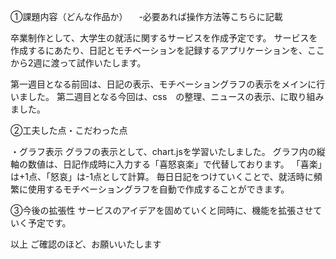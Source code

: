 ①課題内容（どんな作品か） 　-必要あれば操作方法等こちらに記載

卒業制作として、大学生の就活に関するサービスを作成予定です。 サービスを作成するにあたり、日記とモチベーションを記録するアプリケーションを、ここから2週に渡って試作いたします。

第一週目となる前回は、日記の表示、モチベーショングラフの表示をメインに行いました。 
第二週目となる今回は、css　の整理、ニュースの表示、に取り組みました。

②工夫した点・こだわった点

・グラフ表示 グラフの表示として、chart.jsを学習いたしました。 グラフ内の縦軸の数値は、日記作成時に入力する「喜怒哀楽」で代替しております。 「喜楽」は+1点、「怒哀」は-1点として計算。 毎日日記をつけていくことで、就活時に頻繁に使用するモチベーショングラフを自動で作成することができます。

③今後の拡張性 サービスのアイデアを固めていくと同時に、機能を拡張させていく予定です。

以上 ご確認のほど、お願いいたします
